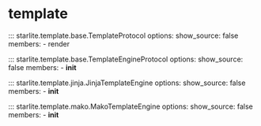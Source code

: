 # template

::: starlite.template.base.TemplateProtocol
    options:
        show_source: false
        members:
            - render

::: starlite.template.base.TemplateEngineProtocol
    options:
        show_source: false
        members:
            - __init__

::: starlite.template.jinja.JinjaTemplateEngine
    options:
        show_source: false
        members:
            - __init__

::: starlite.template.mako.MakoTemplateEngine
    options:
        show_source: false
        members:
            - __init__
